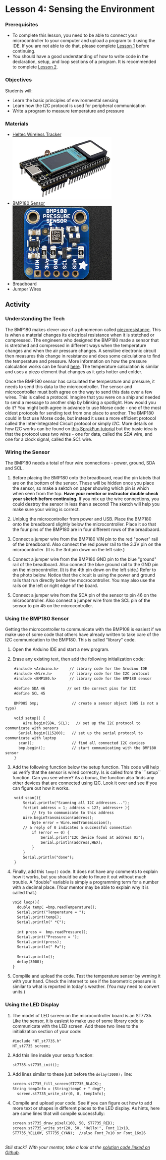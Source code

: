 # Lesson 4: Sensing the Environment

### Prerequisites
- To complete this lesson, you need to be able to connect your microcontroller to your computer and upload a program to it using the IDE. If you are not able to do that, please complete [Lesson 1](../lesson-1/README.md) before continuing.
- You should have a good understanding of how to write code in the declaration, setup, and loop sections of a program. It is recommended to complete [Lesson 2](../lesson-2/README.md).

### Objectives
Students will: 
- Learn the basic principles of environmental sensing
- Learn how the I2C protocol is used for peripheral communication
- Write a program to measure temperature and pressure

### Materials
- [Heltec Wireless Tracker](https://heltec.org/project/wireless-tracker/)\
  ![Image of Heltec Wireless Tracker](assets/images/heltec_wireless_tracker.png)
- [BMP180 Sensor](https://www.adafruit.com/product/1603)\
  ![Image of BMP180 sensor Adafruit License: CC BY-NC-SA 2.0](assets/images/bmp_180.png)
- Breadboard
- Jumper Wires
  
## Activity

### Understanding the Tech
The BMP180 makes clever use of a phnomenon called [piezoresistance](https://en.wikipedia.org/wiki/Piezoresistive_effect). This is when a material changes its electrical resistance when it is stetched or compressed. The engineers who designed the BMP180 made a sensor that is stretched and compressed in different ways when the temperature changes and when the air pressure changes. A sensitive electronic circuit then measures this change in resistance and does some calculations to find the temperature and pressure. More information on how the pressure calculation works can be found [here](https://docs.arduino.cc/tutorials/nano-33-ble-sense/barometric-sensor/#atmospheric-pressure-and-altitude). The temperature calculation is similar and uses a piezo element that changes as it gets hotter and colder.

Once the BMP180 sensor has calculated the temperature and pressure, it needs to send this data to the microcontroller. The sensor and microcontroller must both agree on the way to send this data over a few wires. This is called a *protocol*. Imagine that you were on a ship and needed to send a message to another ship by blinking a spotlight. How would you do it? You might both agree in advance to use Morse code - one of the most oldest protocols for sending text from one place to another. The BMP180 could in fact use Morse code, but instead it uses a more efficient protocol called the Inter-Integrated Circuit protocol or simply *I2C*. More details on how I2C works can be found on [this SprakFun tutorial](https://learn.sparkfun.com/tutorials/i2c/all) but the basic idea is that the protocol uses two wires - one for data, called the *SDA* wire, and one for a clock signal, called the *SCL* wire.

### Wiring the Sensor
The BMP180 needs a total of four wire connections - power, ground, SDA and SCL. 

1. Before placing the BMP180 onto the breadboard, read the pin labels that are on the bottom of the sensor. These will be hidden once you place the sensor, so make a sektch on paper showing which pin is which when seen from the top. **Have your mentor or instructor double check your sketch before continuing.** If you mix up the wire connections, you could destroy the sensor in less than a second! The sketch will help you make sure your wiring is correct.

2. Unlplug the microcontroller from power and USB. Place the BMP180 onto the breadboard slightly below the microcontroller. Place it so that the four pins of the BMP180 are in four different rows of the breadbaord.

3. Connect a jumper wire from the BMP180 VIN pin to the red "power" rail of the breadboard. Also connect the red power rail to the 3.3V pin on the microcontroller. (It is the 3rd pin down on the left side.)

4. Connect a jumper wire from the BMP180 GND pin to the blue "ground" rail of the breadboard. Also connect the blue ground rail to the GND pin on the microcontroller. (It is the 4th pin down on the left side.) Refer to the photo below. Notice that the circuit is using the power and ground rails that run directly below the mocrocontroller. You may also use the rails on the left or right edge of the board.

5. Connect a jumper wire from the SDA pin of the sensor to pin 46 on the microcontroller. Also connect a jumper wire from the SCL pin of the sensor to pin 45 on the microcontroller.

### Using the BMP180 Sensor
Getting the microcontroller to communicate with the BMP108 is easiest if we make use of some code that others have already written to take care of the I2C communication to the BMP180. This is called "library" code.

1. Open the Arduino IDE and start a new program. 

2. Erase any existing text, then add the following initialization code:
```
    #include <Arduino.h>     // library code for the Arudino IDE 
    #include <Wire.h>        // library code for the I2C protocol
    #include <BMP180.h>      // library code for the BMP180 sensor

    #define SDA 46          // set the correct pins for I2C 
    #define SCL 45

    BMP085 bmp;               // create a sensor object (085 is not a typo)

    void setup() {
	    Wire.begin(SDA, SCL);   // set up the I2C protocol to communicate with sensors
      Serial.begin(115200);   // set up the serial protocol to  communicate with laptop
      scan();                 // find all connected I2C devices
      bmp.begin();            // start communicating with the BMP180 sensor
    }
```

3. Add the following function below the setup function. This code will help us verify that the sensor is wired correctly. Is is called from the ```setup`` function. Can you see where? As a bonus, the function also finds any other devices that are connected using I2C. Look it over and see if you can figure out how it works.
```
    void scan(){
	    Serial.println("Scanning all I2C addresses...");
	    for(int address = 1; address < 127; address++ ){
		    // try to communicate to this address
        Wire.beginTransmission(address);
		    byte error = Wire.endTransmission();
        // a reply of 0 indicates a successful connection
		    if (error == 0)	{
			    Serial.print("I2C device found at address 0x");
			    Serial.println(address,HEX);
		    }
	    }
	    Serial.println("done");
    }
```

4. Finally, add this ```loop()``` code. It does not have any comments to explain how it works, but you should be able to finure it out without much trouble. A "double" variable is simply a programming term for a number with a decimal place. (Your mentor may be able to explain why it is called that.)
    ```
    void loop(){
      double tempC =bmp.readTemperature();
      Serial.print("Temperature = ");
      Serial.print(tempC);
      Serial.println(" *C");

      int press =  bmp.readPressure();
      Serial.print("Pressure = ");
      Serial.print(press);
      Serial.println(" Pa");

      Serial.println();
      delay(3000);
    }
    ```

5. Complile and upload the code. Test the temperature sensor by wrming it with your hand. Check the internet to see if the barometric pressure is similar to what is reported in today's weather. (You may need to convert units.)

### Using the LED Display

1. The model of LED screen on the microcontroller board is an ST7735. Like the sensor, it is easiest to make use of some library code to communicate with the LED screen. Add these two lines to the initialization section of your code:
    ```
    #include "HT_st7735.h"
    HT_st7735 screen;
    ```

2. Add this line inside your setup function:
    ```
    st7735.st7735_init();
    ```

3. Add lines similar to these just before the ```delay(3000);``` line:
    ```
    screen.st7735_fill_screen(ST7735_BLACK);
    String tempInfo = (String)tempC + " degC";
	  screen.st7735_write_str(0, 0, tempInfo);
    ```

4. Compile and upload your code. See if you can figure out how to add more text or shapes in different places to the LED display. As hints, here are some lines that will compile successfully:
    ```
    screen.st7735_draw_pixel(160, 50, ST7735_RED);
    screen.st7735_write_str(20, 50, "Hello!", Font_11x18, ST7735_YELLOW, ST7735_CYAN);  //also Font_7x10 or Font_16x26


*Still stuck? With your mentor, take a look at the [solution code linked on Github](../lesson-4/Lesson_4_Solution.ino).*
  